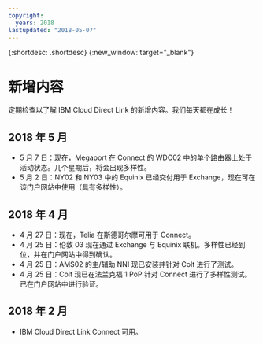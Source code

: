 ```yaml
---
copyright:
  years: 2018
lastupdated: "2018-05-07"
---
```


{:shortdesc: .shortdesc}
{:new_window: target="_blank"}

# 新增内容

定期检查以了解 IBM Cloud Direct Link 的新增内容。我们每天都在成长！

## 2018 年 5 月

 * 5 月 7 日：现在，Megaport 在 Connect 的 WDC02 中的单个路由器上处于活动状态。几个星期后，将会出现多样性。
 * 5 月 2 日：NY02 和 NY03 中的 Equinix 已经交付用于 Exchange，现在可在该门户网站中使用（具有多样性）。

## 2018 年 4 月

 * 4 月 27 日：现在，Telia 在斯德哥尔摩可用于 Connect。
 * 4 月 25 日：伦敦 03 现在通过 Exchange 与 Equinix 联机。多样性已经到位，并在门户网站中得到确认。
 * 4 月 25 日：AMS02 的主/辅助 NNI 现已安装并针对 Colt 进行了测试。
 * 4 月 25 日：Colt 现已在法兰克福 1 PoP 针对 Connect 进行了多样性测试。已在门户网站中进行验证。
 
 ## 2018 年 2 月
 
 * IBM Cloud Direct Link Connect 可用。
